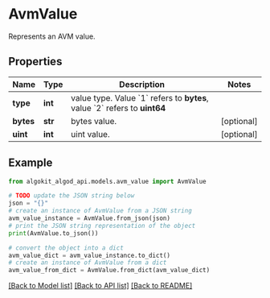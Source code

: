 # AvmValue

Represents an AVM value.

## Properties

Name | Type | Description | Notes
------------ | ------------- | ------------- | -------------
**type** | **int** | value type. Value &#x60;1&#x60; refers to **bytes**, value &#x60;2&#x60; refers to **uint64** | 
**bytes** | **str** | bytes value. | [optional] 
**uint** | **int** | uint value. | [optional] 

## Example

```python
from algokit_algod_api.models.avm_value import AvmValue

# TODO update the JSON string below
json = "{}"
# create an instance of AvmValue from a JSON string
avm_value_instance = AvmValue.from_json(json)
# print the JSON string representation of the object
print(AvmValue.to_json())

# convert the object into a dict
avm_value_dict = avm_value_instance.to_dict()
# create an instance of AvmValue from a dict
avm_value_from_dict = AvmValue.from_dict(avm_value_dict)
```
[[Back to Model list]](../README.md#documentation-for-models) [[Back to API list]](../README.md#documentation-for-api-endpoints) [[Back to README]](../README.md)


